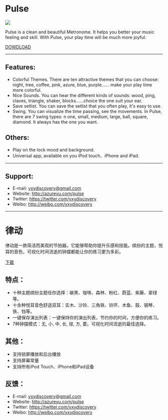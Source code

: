 	
# Pulse

<img src="azureyu.com/pulse/images/banner.jpg">

Pulse is a clean and beautiful Metronome. It helps you better your music feeling and skill. With Pulse, your play time will be much more joyful.

[DOWDLOAD](https://itunes.apple.com/cn/developer/xinyu-you/id1092207432)

*****************************************************

## Features:
* Colorful Themes. There are ten attractive themes that you can choose: 
night, tree, coffee, pink, azure, blue, purple...... make your play time more colorful. 
* Nice Sounds. You can hear the different kinds of sounds: 
wood, ping, claves, triangle, shaker, blocks......choice the one suit your ear.
* Save setlist. You can save the setlist that you often play, it's easy to use. 
* Swing. You can visualize the time passing, see the movements. 
In Pulse, there are 7 swing types: n
one, small, medium, large, ball, square, diamond. It always has the one you want.
	
## Others:
- Play on the lock mood and background.
- Universal app, available on you iPod touch、iPhone and iPad.

*****************************************************


## Support:

- E-mail: yxydiscovery@gmail.com
- Website: http://azureyu.com/pulse
- Twitter: https://twitter.com/yxydiscovery
- Weibo: http://weibo.com/yxydiscovery

----
# 律动

律动是一款简洁而美观的节拍器。它能够帮助你提升乐感和技能。缤纷的主题，悦耳的音色，可视化时间流逝的钟摆都能让你的练习更为多彩。

[下载](https://itunes.apple.com/cn/developer/xinyu-you/id1092207432)
	
## 特点：
* 十种主题缤纷主题任你选择：碳黑、咖啡、森林、粉红、蔚蓝、紫藤、翠绿等。
* 十余种悦耳音色舒适双耳：实木、沙铃、三角铁、铃环、木鱼、鼓、钢琴、铁、铛等。
* 一键保存演出列表：一键保持你的演出列表，节约你的时间，方便你的练习。
* 7种钟摆模式：无, 小, 中, 长, 球, 方, 菱。可视化时间流逝的最佳选择。

## 其他：
- 支持锁屏播放和后台播放
- 支持屏幕常量
- 支持所有iPod Touch、iPhone和iPad设备

## 反馈：
- E-mail: yxydiscovery@gmail.com
- Website: http://azureyu.com/pulse
- Twitter: https://twitter.com/yxydiscovery
- Weibo: http://weibo.com/yxydiscovery
